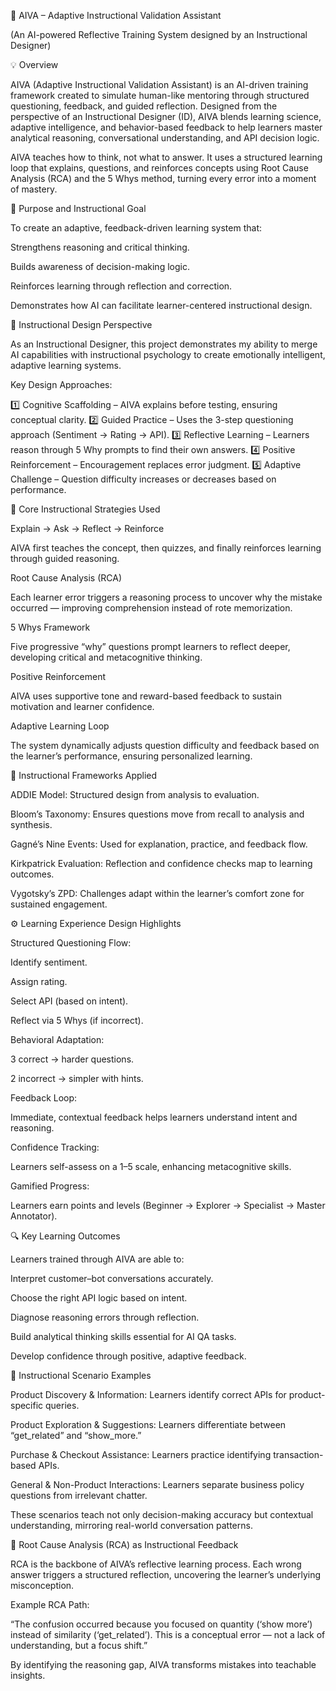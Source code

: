🌟 AIVA – Adaptive Instructional Validation Assistant

(An AI-powered Reflective Training System designed by an Instructional Designer)

💡 Overview

AIVA (Adaptive Instructional Validation Assistant) is an AI-driven training framework created to simulate human-like mentoring through structured questioning, feedback, and guided reflection.
Designed from the perspective of an Instructional Designer (ID), AIVA blends learning science, adaptive intelligence, and behavior-based feedback to help learners master analytical reasoning, conversational understanding, and API decision logic.

AIVA teaches how to think, not what to answer.
It uses a structured learning loop that explains, questions, and reinforces concepts using Root Cause Analysis (RCA) and the 5 Whys method, turning every error into a moment of mastery.

🎯 Purpose and Instructional Goal

To create an adaptive, feedback-driven learning system that:

Strengthens reasoning and critical thinking.

Builds awareness of decision-making logic.

Reinforces learning through reflection and correction.

Demonstrates how AI can facilitate learner-centered instructional design.

🧠 Instructional Design Perspective

As an Instructional Designer, this project demonstrates my ability to merge AI capabilities with instructional psychology to create emotionally intelligent, adaptive learning systems.

Key Design Approaches:

1️⃣ Cognitive Scaffolding – AIVA explains before testing, ensuring conceptual clarity.
2️⃣ Guided Practice – Uses the 3-step questioning approach (Sentiment → Rating → API).
3️⃣ Reflective Learning – Learners reason through 5 Why prompts to find their own answers.
4️⃣ Positive Reinforcement – Encouragement replaces error judgment.
5️⃣ Adaptive Challenge – Question difficulty increases or decreases based on performance.

🧩 Core Instructional Strategies Used

Explain → Ask → Reflect → Reinforce

AIVA first teaches the concept, then quizzes, and finally reinforces learning through guided reasoning.

Root Cause Analysis (RCA)

Each learner error triggers a reasoning process to uncover why the mistake occurred — improving comprehension instead of rote memorization.

5 Whys Framework

Five progressive “why” questions prompt learners to reflect deeper, developing critical and metacognitive thinking.

Positive Reinforcement

AIVA uses supportive tone and reward-based feedback to sustain motivation and learner confidence.

Adaptive Learning Loop

The system dynamically adjusts question difficulty and feedback based on the learner’s performance, ensuring personalized learning.

🧭 Instructional Frameworks Applied

ADDIE Model: Structured design from analysis to evaluation.

Bloom’s Taxonomy: Ensures questions move from recall to analysis and synthesis.

Gagné’s Nine Events: Used for explanation, practice, and feedback flow.

Kirkpatrick Evaluation: Reflection and confidence checks map to learning outcomes.

Vygotsky’s ZPD: Challenges adapt within the learner’s comfort zone for sustained engagement.

⚙️ Learning Experience Design Highlights

Structured Questioning Flow:

Identify sentiment.

Assign rating.

Select API (based on intent).

Reflect via 5 Whys (if incorrect).

Behavioral Adaptation:

3 correct → harder questions.

2 incorrect → simpler with hints.

Feedback Loop:

Immediate, contextual feedback helps learners understand intent and reasoning.

Confidence Tracking:

Learners self-assess on a 1–5 scale, enhancing metacognitive skills.

Gamified Progress:

Learners earn points and levels (Beginner → Explorer → Specialist → Master Annotator).

🔍 Key Learning Outcomes

Learners trained through AIVA are able to:

Interpret customer–bot conversations accurately.

Choose the right API logic based on intent.

Diagnose reasoning errors through reflection.

Build analytical thinking skills essential for AI QA tasks.

Develop confidence through positive, adaptive feedback.

💬 Instructional Scenario Examples

Product Discovery & Information: Learners identify correct APIs for product-specific queries.

Product Exploration & Suggestions: Learners differentiate between “get_related” and “show_more.”

Purchase & Checkout Assistance: Learners practice identifying transaction-based APIs.

General & Non-Product Interactions: Learners separate business policy questions from irrelevant chatter.

These scenarios teach not only decision-making accuracy but contextual understanding, mirroring real-world conversation patterns.

🧩 Root Cause Analysis (RCA) as Instructional Feedback

RCA is the backbone of AIVA’s reflective learning process.
Each wrong answer triggers a structured reflection, uncovering the learner’s underlying misconception.

Example RCA Path:

“The confusion occurred because you focused on quantity (‘show more’) instead of similarity (‘get_related’). This is a conceptual error — not a lack of understanding, but a focus shift.”

By identifying the reasoning gap, AIVA transforms mistakes into teachable insights.
